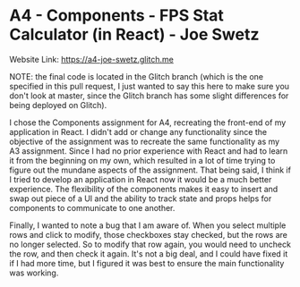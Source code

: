 A4 - Components - FPS Stat Calculator (in React) - Joe Swetz
===

Website Link: https://a4-joe-swetz.glitch.me

NOTE: the final code is located in the Glitch branch (which is the one specified in this pull request, I just wanted to
say this here to make sure you don't look at master, since the Glitch branch has some slight differences for being deployed
on Glitch).

I chose the Components assignment for A4, recreating the front-end of my application in React. I didn't add or change
any functionality since the objective of the assignment was to recreate the same functionality as my A3 assignment. Since I had
no prior experience with React and had to learn it from the beginning on my own, which resulted in a lot of time trying
to figure out the mundane aspects of the assignment. That being said, I think if I tried to develop an application in
React now it would be a much better experience. The flexibility of the components makes it easy to insert and swap out
piece of a UI and the ability to track state and props helps for components to communicate to one another.

Finally, I wanted to note a bug that I am aware of. When you select multiple rows and click to modify, those checkboxes
stay checked, but the rows are no longer selected. So to modify that row again, you would need to uncheck the row, and then
check it again. It's not a big deal, and I could have fixed it if I had more time, but I figured it was best to ensure
the main functionality was working.